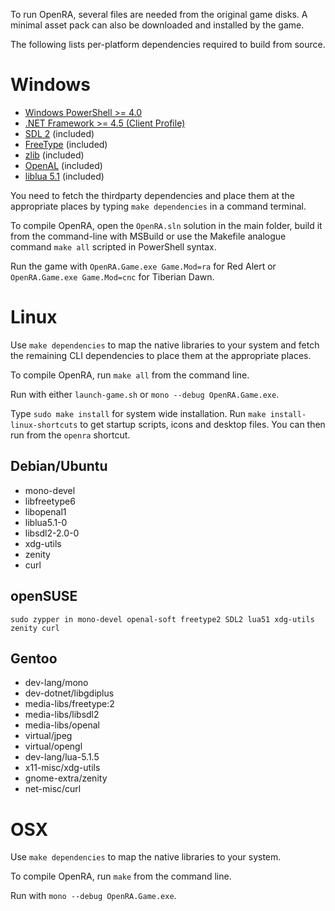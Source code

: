 To run OpenRA, several files are needed from the original game disks.
A minimal asset pack can also be downloaded and installed by the game.

The following lists per-platform dependencies required to build from source.

Windows
=======

* [Windows PowerShell >= 4.0](http://microsoft.com/powershell)
* [.NET Framework >= 4.5 (Client Profile)](http://www.microsoft.com/en-us/download/details.aspx?id=30653)
* [SDL 2](http://www.libsdl.org/download-2.0.php) (included)
* [FreeType](http://gnuwin32.sourceforge.net/packages/freetype.htm) (included)
* [zlib](http://gnuwin32.sourceforge.net/packages/zlib.htm) (included)
* [OpenAL](http://kcat.strangesoft.net/openal.html) (included)
* [liblua 5.1](http://luabinaries.sourceforge.net/download.html) (included)

You need to fetch the thirdparty dependencies and place them at the appropriate places by typing `make dependencies` in a command terminal.

To compile OpenRA, open the `OpenRA.sln` solution in the main folder, build it from the command-line with MSBuild or use the Makefile analogue command `make all` scripted in PowerShell syntax.

Run the game with `OpenRA.Game.exe Game.Mod=ra` for Red Alert or `OpenRA.Game.exe Game.Mod=cnc` for Tiberian Dawn.

Linux
=====

Use `make dependencies` to map the native libraries to your system and fetch the remaining CLI dependencies to place them at the appropriate places.

To compile OpenRA, run `make all` from the command line.

Run with either `launch-game.sh` or `mono --debug OpenRA.Game.exe`.

Type `sudo make install` for system wide installation. Run `make install-linux-shortcuts` to get startup scripts, icons and desktop files. You can then run from the `openra` shortcut.

Debian/Ubuntu
-------------

* mono-devel
* libfreetype6
* libopenal1
* liblua5.1-0
* libsdl2-2.0-0
* xdg-utils
* zenity
* curl

openSUSE
--------

```
sudo zypper in mono-devel openal-soft freetype2 SDL2 lua51 xdg-utils zenity curl
```

Gentoo
------

* dev-lang/mono
* dev-dotnet/libgdiplus
* media-libs/freetype:2
* media-libs/libsdl2
* media-libs/openal
* virtual/jpeg
* virtual/opengl
* dev-lang/lua-5.1.5
* x11-misc/xdg-utils
* gnome-extra/zenity
* net-misc/curl

OSX
=====

Use `make dependencies` to map the native libraries to your system.

To compile OpenRA, run `make` from the command line.

Run with `mono --debug OpenRA.Game.exe`.
